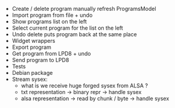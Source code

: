 - Create / delete program manually refresh ProgramsModel
- Import program from file + undo
- Show programs list on the left
- Select current program for the list on the left
- Undo delete puts program back at the same place
- Widget wrappers
- Export program
- Get program from LPD8 + undo
- Send program to LPD8
- Tests
- Debian package
- Stream sysex:
  - what is we receive huge forged sysex from ALSA ?
  - txt representation -> binary repr -> handle sysex
  - alsa representation -> read by chunk / byte -> handle sysex
